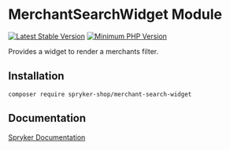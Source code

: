 # MerchantSearchWidget Module
[![Latest Stable Version](https://poser.pugx.org/spryker-shop/merchant-search-widget/v/stable.svg)](https://packagist.org/packages/spryker-shop/merchant-search-widget)
[![Minimum PHP Version](https://img.shields.io/badge/php-%3E%3D%208.1-8892BF.svg)](https://php.net/)

Provides a widget to render a merchants filter.

## Installation

```
composer require spryker-shop/merchant-search-widget
```

## Documentation

[Spryker Documentation](https://docs.spryker.com)
